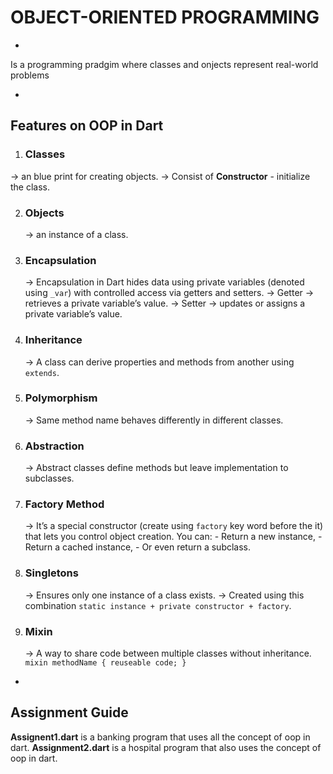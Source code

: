 # OBJECT-ORIENTED PROGRAMMING
-
Is a programming pradgim where classes and onjects represent real-world problems

-
## Features on OOP in Dart

1. ### Classes
  -> an blue print for creating objects.
  -> Consist of **Constructor** - initialize the class.
  
2. ### Objects
   -> an instance of a class.
   
4. ### Encapsulation
   -> Encapsulation in Dart hides data using private variables (denoted using `_var`) with controlled access via getters and setters.
   -> Getter → retrieves a private variable’s value.
   -> Setter → updates or assigns a private variable’s value.
   
6. ### Inheritance
   -> A class can derive properties and methods from another using `extends`.

7. ### Polymorphism
   -> Same method name behaves differently in different classes.
   
8. ### Abstraction
   -> Abstract classes define methods but leave implementation to subclasses.
    
9. ### Factory Method
    -> It’s a special constructor (create using `factory` key word before the it) that lets you control object creation.
       You can:
        - Return a new instance,
        - Return a cached instance,
        - Or even return a subclass.
   
10. ### Singletons
    -> Ensures only one instance of a class exists.
    -> Created using this combination `static instance + private constructor + factory`.
    
11. ### Mixin
    -> A way to share code between multiple classes without inheritance.
      ` mixin methodName {
          reuseable code;
        } `

-
## Assignment Guide
**Assignent1.dart** is a banking program that uses all the concept of oop in dart.
**Assignment2.dart** is a hospital program that also uses the concept of oop in dart.
